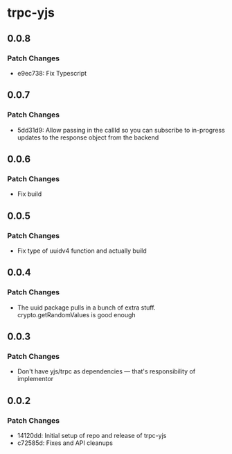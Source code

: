 # trpc-yjs

## 0.0.8

### Patch Changes

- e9ec738: Fix Typescript

## 0.0.7

### Patch Changes

- 5dd31d9: Allow passing in the callId so you can subscribe to in-progress updates to the response object from the backend

## 0.0.6

### Patch Changes

- Fix build

## 0.0.5

### Patch Changes

- Fix type of uuidv4 function and actually build

## 0.0.4

### Patch Changes

- The uuid package pulls in a bunch of extra stuff. crypto.getRandomValues is good enough

## 0.0.3

### Patch Changes

- Don't have yjs/trpc as dependencies — that's responsibility of implementor

## 0.0.2

### Patch Changes

- 14120dd: Initial setup of repo and release of trpc-yjs
- c72585d: Fixes and API cleanups
